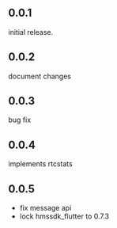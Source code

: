 ## 0.0.1

initial release.

## 0.0.2

document changes

## 0.0.3

bug fix

## 0.0.4

implements rtcstats

## 0.0.5

- fix message api
- lock hmssdk_flutter to 0.7.3